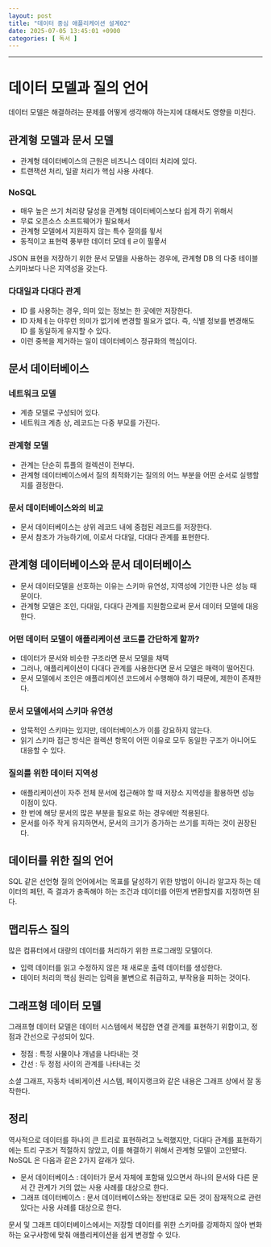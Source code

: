 ```yaml
---
layout: post
title: "데이터 중심 애플리케이션 설계02"
date: 2025-07-05 13:45:01 +0900
categories: [ 독서 ]
---
```


---

# 데이터 모델과 질의 언어

데이터 모델은 해결하려는 문제를 어떻게 생각해야 하는지에 대해서도 영향을 미친다.

## 관계형 모델과 문서 모델

- 관계형 데이터베이스의 근원은 비즈니스 데이터 처리에 있다.
- 트랜잭션 처리, 일괄 처리가 핵심 사용 사례다.

### NoSQL

- 매우 높은 쓰기 처리량 달성을 관계형 데이터베이스보다 쉽게 하기 위해서
- 무료 오픈소스 소프트웨어가 필요해서
- 관계형 모델에서 지원하지 않는 특수 질의를 윟서
- 동적이고 표현력 풍부한 데이터 모데ㅔㄹ이 필욯서

JSON 표현을 저장하기 위한 문서 모델을 사용하는 경우에, 관계형 DB 의 다중 테이블 스키마보다 나은 지역성을 갖는다.

### 다대일과 다대다 관계

- ID 를 사용하는 경우, 의미 있는 정보는 한 곳에만 저장한다.
- ID 자체ㅔ는 아무런 의미가 없기에 변경할 필요가 없다. 즉, 식별 정보를 변경해도 ID 를 동일하게 유지할 수 있다.
- 이런 중복을 제거하는 일이 데이터베이스 정규화의 핵심이다.

## 문서 데이터베이스

### 네트워크 모델

- 계층 모델로 구성되어 있다.
- 네트워크 계층 상, 레코드는 다중 부모를 가진다.

### 관계형 모델

- 관계는 단순히 튜플의 컬렉션이 전부다.
- 관계형 데이터베이스에서 질의 최적화기는 질의의 어느 부분을 어떤 순서로 실행할지를 결정한다.

### 문서 데이터베이스와의 비교

- 문서 데이터베이스는 상위 레코드 내에 중첩된 레코드를 저장한다.
- 문서 참조가 가능하기에, 이로서 다대일, 다대다 관계를 표현한다.

## 관계형 데이터베이스와 문서 데이터베이스

- 문서 데이터모델을 선호하는 이유는 스키마 유연성, 지역성에 기인한 나은 성능 때문이다.
- 관계형 모델은 조인, 다대일, 다대다 관계를 지원함으로써 문서 데이터 모델에 대응한다.

### 어떤 데이터 모델이 애플리케이션 코드를 간단하게 할까?

- 데이터가 문서와 비슷한 구조라면 문서 모델을 채택
- 그러나, 애플리케이션이 다대다 관계를 사용한다면 문서 모델은 매력이 떨어진다.
- 문서 모델에서 조인은 애플리케이션 코드에서 수행해야 하기 때문에, 제한이 존재한다.

### 문서 모델에서의 스키마 유연성

- 암묵적인 스키마는 있지만, 데이터베이스가 이를 강요하지 않는다.
- 읽기 스키마 접근 방식은 컬렉션 항목이 어떤 이유로 모두 동일한 구조가 아니어도 대응할 수 있다.

### 질의를 위한 데이터 지역성

- 애플리케이션이 자주 전체 문서에 접근해야 할 때 저장소 지역성을 활용하면 성능 이점이 있다.
- 한 번에 해당 문서의 많은 부분을 필요로 하는 경우에만 적용된다.
- 문서를 아주 작게 유지하면서, 문서의 크기가 증가하는 쓰기를 피하는 것이 권장된다.

## 데이터를 위한 질의 언어

SQL 같은 선언형 질의 언어에서는 목표를 달성하기 위한 방법이 아니라 알고자 하는 데이터의 페턴, 즉 결과가 충족해야 하는 조건과 데이터를 어떤게 변환할지를 지정하면 된다.

## 맵리듀스 질의

많은 컴퓨터에서 대량의 데이터를 처리하기 위한 프로그래밍 모델이다.

- 입력 데이터를 읽고 수정하지 않은 채 새로운 출력 데이터를 생성한다.
- 데이터 처리의 핵심 원리는 입력을 불변으로 취급하고, 부작용을 피하는 것이다.

## 그래프형 데이터 모델

그래프형 데이터 모델은 데이터 시스템에서 복잡한 연결 관계를 표현하기 위함이고, 정점과 간선으로 구성되어 있다.

- 정점 : 특정 사물이나 개념을 나타내는 것
- 간선 : 두 정점 사이의 관계를 나타내는 것

소셜 그래프, 자동차 네비게이션 시스템, 페이지랭크와 같은 내용은 그래프 상에서 잘 동작한다.

## 정리

역사적으로 데이터를 하나의 큰 트리로 표현하려고 노력했지만, 다대다 관계를 표현하기에는 트리 구조거 적절하지 않았고, 이를 해결하기 위해서 관계형 모델이 고안됐다. NoSQL 은 다음과 같은 2가지 갈래가 있다.
- 문서 데이터베이스 : 데이터가 문서 자체에 포함돼 있으면서 하나의 문서와 다른 문서 간 관계가 거의 없는 사용 사례를 대상으로 한다.
- 그래프 데이터베이스 : 문서 데이터베이스와는 정반대로 모든 것이 잠재적으로 관련 있다는 사용 사례를 대상으로 한다.

문서 및 그래프 데이터베이스에서는 저장할 데이터를 위한 스키마를 강제하지 않아 변화하는 요구사항에 맞춰 애플리케이션을 쉽게 변경할 수 있다.
